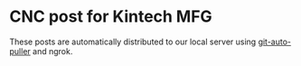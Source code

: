 # CNC post for Kintech MFG


These posts are automatically distributed to our local server using [git-auto-puller](https://github.com/jarrilla/git-auto-puller) and ngrok.
